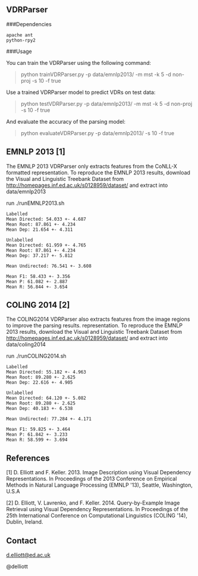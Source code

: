 VDRParser
---------

###Dependencies

    apache ant
    python-rpy2

###Usage

You can train the VDRParser using the following command:

> python trainVDRParser.py -p data/emnlp2013/ -m mst -k 5 -d non-proj -s 10 -f true

Use a trained VDRParser model to predict VDRs on test data:

> python testVDRParser.py -p data/emnlp2013/ -m mst -k 5 -d non-proj -s 10 -f true

And evaluate the accuracy of the parsing model:

> python evaluateVDRParser.py -p data/emnlp2013/ -s 10 -f true

EMNLP 2013 [1]
--------------

The EMNLP 2013 VDRParser only extracts features from the CoNLL-X formatted
representation. To reproduce the EMNLP 2013 results, download the Visual and
Linguistic Treebank Dataset from
http://homepages.inf.ed.ac.uk/s0128959/dataset/ and extract into data/emnlp2013

run ./runEMNLP2013.sh

    Labelled
    Mean Directed: 54.033 +- 4.687
    Mean Root: 87.861 +- 4.234
    Mean Dep: 21.654 +- 4.311

    Unlabelled
    Mean Directed: 61.959 +- 4.765
    Mean Root: 87.861 +- 4.234
    Mean Dep: 37.217 +- 5.812

    Mean Undirected: 76.541 +- 3.608

    Mean F1: 58.433 +- 3.356
    Mean P: 61.082 +- 2.887
    Mean R: 56.844 +- 3.654

COLING 2014 [2]
---------------

The COLING2014 VDRParser also extracts features from the image regions to
improve the parsing results.  representation. To reproduce the EMNLP 2013
results, download the Visual and Linguistic Treebank Dataset from
http://homepages.inf.ed.ac.uk/s0128959/dataset/ and extract into
data/coling2014

run ./runCOLING2014.sh

    Labelled
    Mean Directed: 55.182 +- 4.963
    Mean Root: 89.280 +- 2.625
    Mean Dep: 22.616 +- 4.905

    Unlabelled
    Mean Directed: 64.120 +- 5.082
    Mean Root: 89.280 +- 2.625
    Mean Dep: 40.183 +- 6.538

    Mean Undirected: 77.284 +- 4.171

    Mean F1: 59.825 +- 3.464
    Mean P: 61.842 +- 3.233
    Mean R: 58.599 +- 3.694
    
References
----------

[1] D. Elliott and F. Keller. 2013. Image Description using Visual Dependency Representations. In Proceedings of the 2013 Conference on Empirical Methods in Natural Language Processing (EMNLP '13), Seattle, Washington, U.S.A

[2] D. Elliott, V. Lavrenko, and F. Keller. 2014. Query-by-Example Image Retrieval using Visual Dependency Representations. In Proceedings of the 25th International Conference on Computational Linguistics (COLING '14), Dublin, Ireland.

Contact
-------
d.elliott@ed.ac.uk

@delliott

